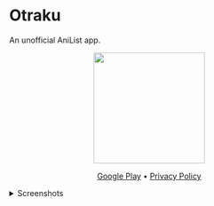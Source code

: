 # Otraku
An unofficial AniList app.

<p align='center'>
<img src='https://user-images.githubusercontent.com/35681808/115051277-4fe46680-9ee5-11eb-9cf7-ac62529c4760.png' width='200'>
</p>

<p align='center'>
<a href='https://play.google.com/store/apps/details?id=com.otraku.app'>Google Play</a> • <a href='https://sites.google.com/view/otraku/privacy-policy'>Privacy Policy</a>
</p>

<details><p align='center'>
<summary>Screenshots</summary>

<img width=16% src='https://user-images.githubusercontent.com/35681808/127747012-ed233f01-2cf7-4bcb-b812-e0f934359d13.png'><img width=16% src='https://user-images.githubusercontent.com/35681808/127747055-063b5454-af1c-456b-a4e4-37a3cdb26dec.png'><img width=16% src='https://user-images.githubusercontent.com/35681808/127747071-50aad5d5-19a6-4f47-8d10-84b45b1fded9.png'><img width=16% src='https://user-images.githubusercontent.com/35681808/127747090-f9ba3c00-afd8-4e10-acb7-dc91fe2c5d62.png'><img width=16% src='https://user-images.githubusercontent.com/35681808/127747103-c7d5793c-ac09-4ed7-8f33-8aaa5fd7b002.png'><img width=16% src='https://user-images.githubusercontent.com/35681808/127747119-bf8930d7-1250-494d-beab-406d8333f9eb.png'><img width=16% src='https://user-images.githubusercontent.com/35681808/127747125-99f966e7-c8fe-4b52-a6a0-05509f8b2087.png'><img width=16% src='https://user-images.githubusercontent.com/35681808/127747126-95cad82e-b548-4445-b834-084265fe89d6.png'><img width=16% src='https://user-images.githubusercontent.com/35681808/127747128-1fb62fee-82ae-417d-a46b-3aba685d0b59.png'><img width=16% src='https://user-images.githubusercontent.com/35681808/127747130-94ad6117-2be4-4835-8a7d-dacb51a45d84.png'><img width=16% src='https://user-images.githubusercontent.com/35681808/127747132-e11afe34-45de-4374-a21e-13f956aff658.png'><img width=16% src='https://user-images.githubusercontent.com/35681808/127747135-081490fc-7ba8-48d5-90ba-6af283d042c7.png'>
</p></details>
